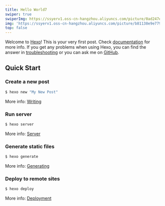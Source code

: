 ```yaml
---
title: Hello World7
swiper: true
swiperImg: https://ssyerv1.oss-cn-hangzhou.aliyuncs.com/picture/0ad247eb4baf4df48cb58859380bdab5.jpg!sswm
img: 'https://ssyerv1.oss-cn-hangzhou.aliyuncs.com/picture/b81138e9e7794cbfa4e05dd5d3e1ecad.png!sswm'
top: false
---
```

Welcome to [Hexo](https://hexo.io/)! This is your very first post. Check [documentation](https://hexo.io/docs/) for more info. If you get any problems when using Hexo, you can find the answer in [troubleshooting](https://hexo.io/docs/troubleshooting.html) or you can ask me on [GitHub](https://github.com/hexojs/hexo/issues).

## Quick Start

### Create a new post

``` bash
$ hexo new "My New Post"
```

More info: [Writing](https://hexo.io/docs/writing.html)

### Run server

``` bash
$ hexo server
```

More info: [Server](https://hexo.io/docs/server.html)

### Generate static files

``` bash
$ hexo generate
```

More info: [Generating](https://hexo.io/docs/generating.html)

### Deploy to remote sites

``` bash
$ hexo deploy
```

More info: [Deployment](https://hexo.io/docs/one-command-deployment.html)

